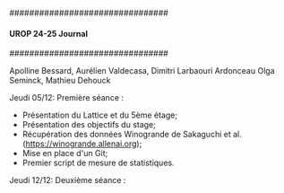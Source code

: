################################
####   UROP 24-25 Journal   ####
################################

Apolline Bessard, Aurélien Valdecasa, Dimitri Larbaouri Ardonceau
Olga Seminck, Mathieu Dehouck


Jeudi 05/12:
Première séance :
- Présentation du Lattice et du 5ème étage;
- Présentation des objectifs du stage;
- Récupération des données Winogrande de Sakaguchi et al. (https://winogrande.allenai.org);
- Mise en place d'un Git;
- Premier script de mesure de statistiques.

Jeudi 12/12:
Deuxième séance :